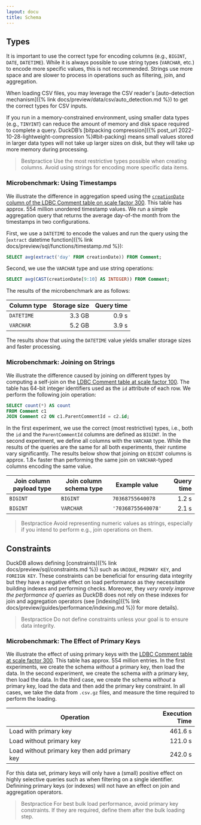 ```yaml
---
layout: docu
title: Schema
---
```


## Types

It is important to use the correct type for encoding columns (e.g., `BIGINT`, `DATE`, `DATETIME`). While it is always possible to use string types (`VARCHAR`, etc.) to encode more specific values, this is not recommended. Strings use more space and are slower to process in operations such as filtering, join, and aggregation.

When loading CSV files, you may leverage the CSV reader's [auto-detection mechanism]({% link docs/preview/data/csv/auto_detection.md %}) to get the correct types for CSV inputs.

If you run in a memory-constrained environment, using smaller data types (e.g., `TINYINT`) can reduce the amount of memory and disk space required to complete a query. DuckDB’s [bitpacking compression]({% post_url 2022-10-28-lightweight-compression %}#bit-packing) means small values stored in larger data types will not take up larger sizes on disk, but they will take up more memory during processing.

> Bestpractice Use the most restrictive types possible when creating columns. Avoid using strings for encoding more specific data items.

### Microbenchmark: Using Timestamps

We illustrate the difference in aggregation speed using the [`creationDate` column of the LDBC Comment table on scale factor 300](https://blobs.duckdb.org/data/ldbc-sf300-comments-creationDate.parquet). This table has approx. 554 million unordered timestamp values. We run a simple aggregation query that returns the average day-of-the month from the timestamps in two configurations.

First, we use a `DATETIME` to encode the values and run the query using the [`extract` datetime function]({% link docs/preview/sql/functions/timestamp.md %}):

```sql
SELECT avg(extract('day' FROM creationDate)) FROM Comment;
```

Second, we use the `VARCHAR` type and use string operations:

```sql
SELECT avg(CAST(creationDate[9:10] AS INTEGER)) FROM Comment;
```

The results of the microbenchmark are as follows:

| Column type | Storage size | Query time |
| ----------- | -----------: | ---------: |
| `DATETIME`  |       3.3 GB |      0.9 s |
| `VARCHAR`   |       5.2 GB |      3.9 s |

The results show that using the `DATETIME` value yields smaller storage sizes and faster processing.

### Microbenchmark: Joining on Strings

We illustrate the difference caused by joining on different types by computing a self-join on the [LDBC Comment table at scale factor 100](https://blobs.duckdb.org/data/ldbc-sf100-comments.tar.zst). The table has 64-bit integer identifiers used as the `id` attribute of each row. We perform the following join operation:

```sql
SELECT count(*) AS count
FROM Comment c1
JOIN Comment c2 ON c1.ParentCommentId = c2.id;
```

In the first experiment, we use the correct (most restrictive) types, i.e., both the `id` and the `ParentCommentId` columns are defined as `BIGINT`.
In the second experiment, we define all columns with the `VARCHAR` type.
While the results of the queries are the same for all both experiments, their runtime vary significantly.
The results below show that joining on `BIGINT` columns is approx. 1.8× faster than performing the same join on `VARCHAR`-typed columns encoding the same value.

| Join column payload type | Join column schema type | Example value      | Query time |
| ------------------------ | ----------------------- | ------------------ | ---------: |
| `BIGINT`                 | `BIGINT`                | `70368755640078`   |      1.2 s |
| `BIGINT`                 | `VARCHAR`               | `'70368755640078'` |      2.1 s |

> Bestpractice Avoid representing numeric values as strings, especially if you intend to perform e.g., join operations on them.

## Constraints

DuckDB allows defining [constraints]({% link docs/preview/sql/constraints.md %}) such as `UNIQUE`, `PRIMARY KEY`, and `FOREIGN KEY`. These constraints can be beneficial for ensuring data integrity but they have a negative effect on load performance as they necessitate building indexes and performing checks. Moreover, they _very rarely improve the performance of queries_ as DuckDB does not rely on these indexes for join and aggregation operators (see [indexing]({% link docs/preview/guides/performance/indexing.md %}) for more details).

> Bestpractice Do not define constraints unless your goal is to ensure data integrity.

### Microbenchmark: The Effect of Primary Keys

We illustrate the effect of using primary keys with the [LDBC Comment table at scale factor 300](https://blobs.duckdb.org/data/ldbc-sf300-comments.tar.zst).
This table has approx. 554 million entries.
In the first experiments, we create the schema *without* a primary key, then load the data.
In the second experiment, we create the schema *with* a primary key, then load the data.
In the third case, we create the schema *without* a primary key, load the data and then add the primary key constraint.
In all cases, we take the data from `.csv.gz` files, and measure the time required to perform the loading.

|                  Operation                    | Execution Time |
|-----------------------------------------------|---------------:|
| Load with primary key                         |        461.6 s |
| Load without primary key                      |        121.0 s |
| Load without primary key then add primary key |        242.0 s |

For this data set, primary keys will only have a (small) positive effect on highly selective queries such as when filtering on a single identifier.
Definining primary keys (or indexes) will not have an effect on join and aggregation operators.

> Bestpractice For best bulk load performance, avoid primary key constraints.
> If they are required, define them after the bulk loading step.
